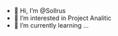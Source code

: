 - 👋 Hi, I’m @Sollrus
- 👀 I’m interested in Project Analitic
- 🌱 I’m currently learning ...

<!---
Sollrus/Sollrus is a ✨ special ✨ repository because its `README.md` (this file) appears on your GitHub profile.
You can click the Preview link to take a look at your changes.
--->
